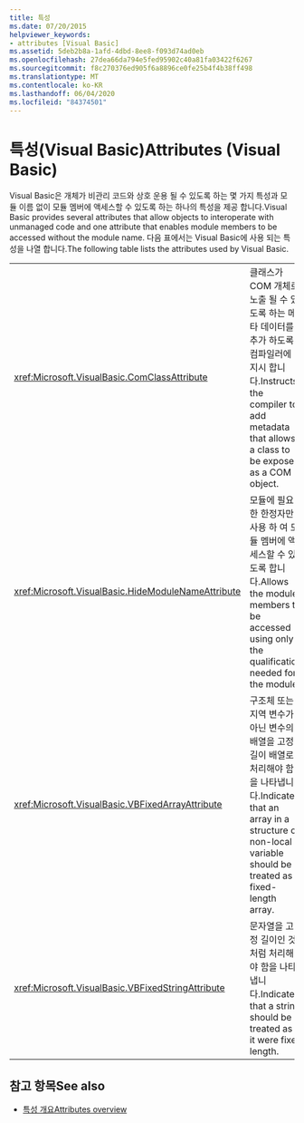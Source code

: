 ```yaml
---
title: 특성
ms.date: 07/20/2015
helpviewer_keywords:
- attributes [Visual Basic]
ms.assetid: 5deb2b8a-1afd-4dbd-8ee8-f093d74ad0eb
ms.openlocfilehash: 27dea66da794e5fed95902c40a81fa03422f6267
ms.sourcegitcommit: f8c270376ed905f6a8896ce0fe25b4f4b38ff498
ms.translationtype: MT
ms.contentlocale: ko-KR
ms.lasthandoff: 06/04/2020
ms.locfileid: "84374501"
---
```

# <a name="attributes-visual-basic"></a><span data-ttu-id="88d60-102">특성(Visual Basic)</span><span class="sxs-lookup"><span data-stu-id="88d60-102">Attributes (Visual Basic)</span></span>

<span data-ttu-id="88d60-103">Visual Basic은 개체가 비관리 코드와 상호 운용 될 수 있도록 하는 몇 가지 특성과 모듈 이름 없이 모듈 멤버에 액세스할 수 있도록 하는 하나의 특성을 제공 합니다.</span><span class="sxs-lookup"><span data-stu-id="88d60-103">Visual Basic provides several attributes that allow objects to interoperate with unmanaged code and one attribute that enables module members to be accessed without the module name.</span></span> <span data-ttu-id="88d60-104">다음 표에서는 Visual Basic에 사용 되는 특성을 나열 합니다.</span><span class="sxs-lookup"><span data-stu-id="88d60-104">The following table lists the attributes used by Visual Basic.</span></span>  
  
|||  
|---|---|  
|<xref:Microsoft.VisualBasic.ComClassAttribute>|<span data-ttu-id="88d60-105">클래스가 COM 개체로 노출 될 수 있도록 하는 메타 데이터를 추가 하도록 컴파일러에 지시 합니다.</span><span class="sxs-lookup"><span data-stu-id="88d60-105">Instructs the compiler to add metadata that allows a class to be exposed as a COM object.</span></span>|
|<xref:Microsoft.VisualBasic.HideModuleNameAttribute>|<span data-ttu-id="88d60-106">모듈에 필요한 한정자만 사용 하 여 모듈 멤버에 액세스할 수 있도록 합니다.</span><span class="sxs-lookup"><span data-stu-id="88d60-106">Allows the module members to be accessed using only the qualification needed for the module.</span></span>|
|<xref:Microsoft.VisualBasic.VBFixedArrayAttribute>|<span data-ttu-id="88d60-107">구조체 또는 지역 변수가 아닌 변수의 배열을 고정 길이 배열로 처리해야 함을 나타냅니다.</span><span class="sxs-lookup"><span data-stu-id="88d60-107">Indicates that an array in a structure or non-local variable should be treated as a fixed-length array.</span></span>|
|<xref:Microsoft.VisualBasic.VBFixedStringAttribute>|<span data-ttu-id="88d60-108">문자열을 고정 길이인 것처럼 처리해야 함을 나타냅니다.</span><span class="sxs-lookup"><span data-stu-id="88d60-108">Indicates that a string should be treated as if it were fixed length.</span></span>|
  
## <a name="see-also"></a><span data-ttu-id="88d60-109">참고 항목</span><span class="sxs-lookup"><span data-stu-id="88d60-109">See also</span></span>

- [<span data-ttu-id="88d60-110">특성 개요</span><span class="sxs-lookup"><span data-stu-id="88d60-110">Attributes overview</span></span>](../programming-guide/concepts/attributes/index.md)
